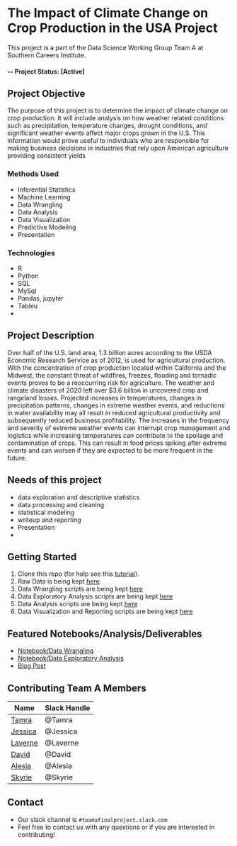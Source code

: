 # The Impact of Climate Change on Crop Production in the USA Project
This project is a part of the Data Science Working Group Team A at Southern Careers Institute.  

#### -- Project Status: [Active]

## Project Objective
The purpose of this project is to determine the impact of climate change on crop production. It will include analysis on how weather related conditions such as precipitation, temperature changes, drought conditions, and significant weather events affect major crops grown in the U.S. This information would prove useful to individuals who are responsible for making business decisions in industries that rely upon American agriculture providing consistent yields

### Methods Used
* Inferential Statistics
* Machine Learning
* Data Wrangling
* Data Analysis
* Data Visualization
* Predictive Modeling
* Presentation

### Technologies
* R 
* Python
* SQL
* MySql
* Pandas, jupyter
* Tableu
* 

## Project Description
Over half of the U.S. land area, 1.3 billion acres according to the USDA Economic Research Service as of 2012, is used for agricultural production. With the concentration of crop production located within California and the Midwest, the constant threat of wildfires, freezes, flooding and tornadic events proves to be a reoccurring risk for agriculture. The weather and climate disasters of 2020 left over $3.6 billion in uncovered crop and rangeland losses. 
Projected increases in temperatures, changes in precipitation patterns, changes in extreme weather events, and reductions in water availability may all result in reduced agricultural productivity and subsequently reduced business profitability. The increases in the frequency and severity of extreme weather events can interrupt crop management and logistics while increasing temperatures can contribute to the spoilage and contamination of crops. This can result in food prices spiking after extreme events and can worsen if they are expected to be more frequent in the future.


## Needs of this project

- data exploration and descriptive statistics
- data processing and cleaning
- statistical modeling
- writeup and reporting
- Presentation
-

## Getting Started

1. Clone this repo (for help see this [tutorial](https://help.github.com/articles/cloning-a-repository/)).
2. Raw Data is being kept [here](https://github.com/gitumbi/TeamAproject/tree/main/Data/RawData).  
3. Data Wrangling scripts are being kept [here](https://github.com/gitumbi/TeamAproject/tree/main/1-Wrangling)
4. Data Exploratory Analysis scripts are being kept [here](https://github.com/gitumbi/TeamAproject/tree/main/2-ExploratoryAnalysis)
5. Data Analysis scripts are being kept [here](https://github.com/gitumbi/TeamAproject/tree/main/3-AnalyzingData)
6. Data Visualization and Reporting scripts are being kept [here](https://github.com/gitumbi/TeamAproject/tree/main/4-VisualizationandReporting)


## Featured Notebooks/Analysis/Deliverables
* [Notebook/Data Wrangling](link)
* [Notebook/Data Exploratory Analysis](link)
* [Blog Post](link)


## Contributing Team A Members


|Name     |  Slack Handle   | 
|---------|-----------------|
|[Tamra](https://github.com/)| @Tamra        |
|[Jessica](https://github.com/) |@Jessica   |
|[Laverne](https://github.com/)| @Laverne       |
|[David](https://github.com/gitumbi) |@David    |
|[Alesia](https://github.com/)| @Alesia        |
|[Skyrie](https://github.com/) |@Skyrie    |

## Contact
* Our slack channel is `#teamafinalproject.slack.com`
* Feel free to contact us with any questions or if you are interested in contributing!
